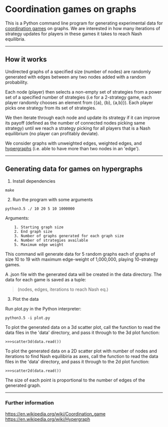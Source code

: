 Coordination games on graphs
===================

This is a Python command line program for generating experimental data for [coordination games][1] on graphs. We are interested in how many iterations of strategy updates for players in these games it takes to reach Nash equilibria.

----------

How it works
-------------

Undirected graphs of a specified size (number of nodes) are randomly generated with edges between any two nodes added with a random probability.

Each node (player) then selects a non-empty set of strategies from a power set of a specified number of strategies (i.e for a 2-strategy game, each player randomly chooses an element from {{a}, {b}, {a,b}}). Each player picks one strategy from its set of strategies.

We then iterate through each node and update its strategy if it can improve its payoff (defined as the number of connected nodes picking same strategy) until we reach a strategy picking for all players that is a Nash equilibrium (no player can profitably deviate).

We consider graphs with unweighted edges, weighted edges, and [hypergraphs][2] (i.e. able to have more than two nodes in an 'edge').

----------

Generating data for games on hypergraphs
-------------

1. Install dependencies

```
make
```

2. Run the program with some arguments

```
python3.5 ./ 10 20 5 10 1000000
```
Arguments:

		1. Starting graph size
		2. End graph size
		3. Number of graphs generated for each graph size
		4. Number of strategies available
		5. Maximum edge weight

This command will generate data for 5 random graphs each of graphs of size 10 to 19 with maximum edge-weight of 1,000,000, playing 10-strategy games.

A .json file with the generated data will be created in the data directory. The data for each game is saved as a tuple:

>(nodes, edges, iterations to reach Nash eq.)

3. Plot the data

Run plot.py in the Python interpreter:

```
python3.5 -i plot.py
```

To plot the generated data on a 3d scatter plot, call the function to read the data files in the 'data' directory, and pass it through to the 3d plot function:

```
>>>scatter3d(data.read())
```

To plot the generated data on a 2D scatter plot with number of nodes and iterations to find Nash equilibiria as axes, call the function to read the data files in the 'data' directory, and pass it through to the 2d plot function:

```
>>>scatter2d(data.read())
```

The size of each point is proportional to the number of edges of the generated graph.



----------

### Further information
https://en.wikipedia.org/wiki/Coordination_game
https://en.wikipedia.org/wiki/Hypergraph

[1]: https://en.wikipedia.org/wiki/Coordination_game
[2]: https://en.wikipedia.org/wiki/Hypergraph
